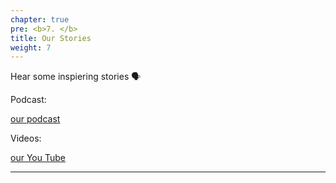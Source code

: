 ```yaml
---
chapter: true
pre: <b>7. </b>
title: Our Stories
weight: 7
---
```


Hear some inspiering stories 🗣 

Podcast:

[our podcast](https://anchor.fm/tatjana-kecojevic/episodes/R-Toolbox-e8h4iu) 

Videos:

[our You Tube](https://youtu.be/BQ1RH5ne4qA)










-----------------------------

